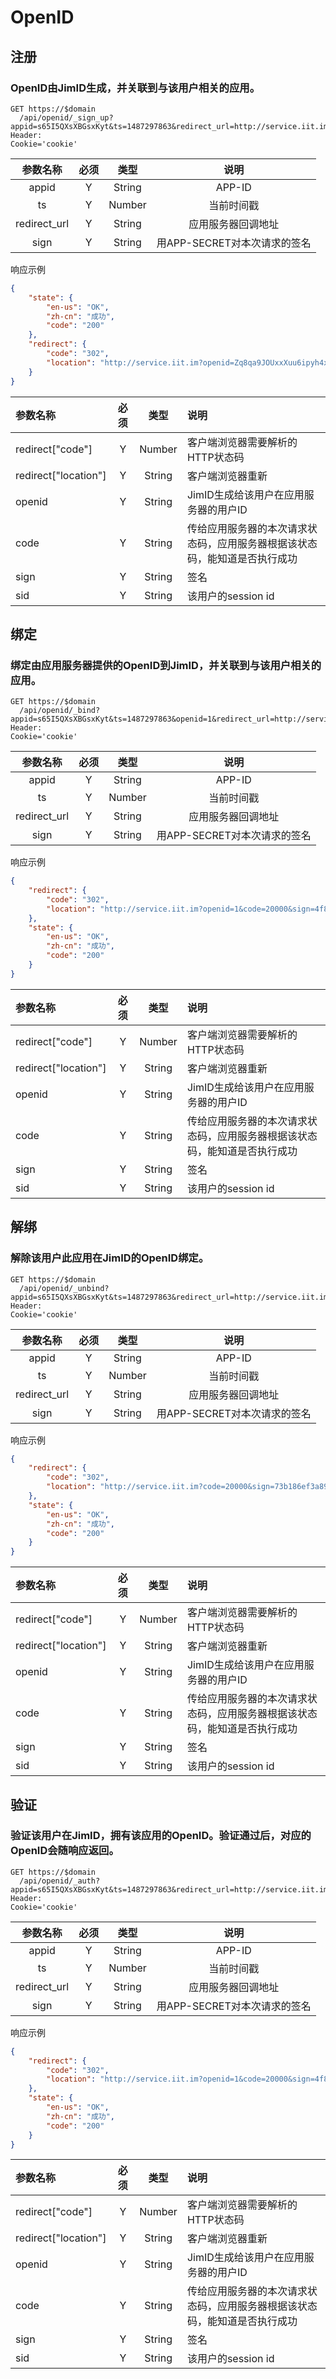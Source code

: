 # OpenID

## 注册
### OpenID由JimID生成，并关联到与该用户相关的应用。

``` http
GET https://$domain
  /api/openid/_sign_up?appid=s65I5QXsXBGsxKyt&ts=1487297863&redirect_url=http://service.iit.im&sign=e60ab663ebb98a1d94d1163c7cfb234dadae0e13
Header:
Cookie='cookie'
```

|参数名称|必须|类型|说明|
|:--:|:--:|:--:|:--:|
|appid|Y|String|APP-ID|
|ts|Y|Number|当前时间戳|
|redirect_url|Y|String|应用服务器回调地址|
|sign|Y|String|用APP-SECRET对本次请求的签名|

响应示例
``` json
{
    "state": {
        "en-us": "OK",
        "zh-cn": "成功",
        "code": "200"
    },
    "redirect": {
        "code": "302",
        "location": "http://service.iit.im?openid=Zq8qa9JOUxxXuu6ipyh4xaKz9au4kL&code=20000&sign=d649fc312a079671e7bd01d345171ffe97bdb359&sid=09419e09-43f3-446b-9f5f-f83efdfc298b.xHVKdGXDrDfZKTd37zyP6fHcopI"
    }
}
```

|参数名称|必须|类型|说明|
|:--|:--:|:--:|:--|
|redirect["code"]|Y|Number|客户端浏览器需要解析的HTTP状态码|
|redirect["location"]|Y|String|客户端浏览器重新|
|openid|Y|String|JimID生成给该用户在应用服务器的用户ID|
|code|Y|String|传给应用服务器的本次请求状态码，应用服务器根据该状态码，能知道是否执行成功|
|sign|Y|String|签名|
|sid|Y|String|该用户的session id|


## 绑定
### 绑定由应用服务器提供的OpenID到JimID，并关联到与该用户相关的应用。

``` http
GET https://$domain
  /api/openid/_bind?appid=s65I5QXsXBGsxKyt&ts=1487297863&openid=1&redirect_url=http://service.iit.im&sign=cebb36ec969ff3f3eb12224f67afeed0013cd678
Header:
Cookie='cookie'
```

|参数名称|必须|类型|说明|
|:--:|:--:|:--:|:--:|
|appid|Y|String|APP-ID|
|ts|Y|Number|当前时间戳|
|redirect_url|Y|String|应用服务器回调地址|
|sign|Y|String|用APP-SECRET对本次请求的签名|

响应示例
``` json
{
    "redirect": {
        "code": "302",
        "location": "http://service.iit.im?openid=1&code=20000&sign=4f8845636dfcbb66b0cfdd575f0387c452d03ed5&sid=09419e09-43f3-446b-9f5f-f83efdfc298b.xHVKdGXDrDfZKTd37zyP6fHcopI"
    },
    "state": {
        "en-us": "OK",
        "zh-cn": "成功",
        "code": "200"
    }
}
```

|参数名称|必须|类型|说明|
|:--|:--:|:--:|:--|
|redirect["code"]|Y|Number|客户端浏览器需要解析的HTTP状态码|
|redirect["location"]|Y|String|客户端浏览器重新|
|openid|Y|String|JimID生成给该用户在应用服务器的用户ID|
|code|Y|String|传给应用服务器的本次请求状态码，应用服务器根据该状态码，能知道是否执行成功|
|sign|Y|String|签名|
|sid|Y|String|该用户的session id|


## 解绑
### 解除该用户此应用在JimID的OpenID绑定。

``` http
GET https://$domain
  /api/openid/_unbind?appid=s65I5QXsXBGsxKyt&ts=1487297863&redirect_url=http://service.iit.im&sign=2f8bb25917cfd68937fdec3f64d20e5beeb3eea7
Header:
Cookie='cookie'
```

|参数名称|必须|类型|说明|
|:--:|:--:|:--:|:--:|
|appid|Y|String|APP-ID|
|ts|Y|Number|当前时间戳|
|redirect_url|Y|String|应用服务器回调地址|
|sign|Y|String|用APP-SECRET对本次请求的签名|

响应示例
``` json
{
    "redirect": {
        "code": "302",
        "location": "http://service.iit.im?code=20000&sign=73b186ef3a898b2f4cc88e0ec85515a45f69ba8a"
    },
    "state": {
        "en-us": "OK",
        "zh-cn": "成功",
        "code": "200"
    }
}
```

|参数名称|必须|类型|说明|
|:--|:--:|:--:|:--|
|redirect["code"]|Y|Number|客户端浏览器需要解析的HTTP状态码|
|redirect["location"]|Y|String|客户端浏览器重新|
|openid|Y|String|JimID生成给该用户在应用服务器的用户ID|
|code|Y|String|传给应用服务器的本次请求状态码，应用服务器根据该状态码，能知道是否执行成功|
|sign|Y|String|签名|
|sid|Y|String|该用户的session id|


## 验证
### 验证该用户在JimID，拥有该应用的OpenID。验证通过后，对应的OpenID会随响应返回。

``` http
GET https://$domain
  /api/openid/_auth?appid=s65I5QXsXBGsxKyt&ts=1487297863&redirect_url=http://service.iit.im&sign=a13676b5f8fe3cdc86ffdec53cfffef14f4fa49b
Header:
Cookie='cookie'
```

|参数名称|必须|类型|说明|
|:--:|:--:|:--:|:--:|
|appid|Y|String|APP-ID|
|ts|Y|Number|当前时间戳|
|redirect_url|Y|String|应用服务器回调地址|
|sign|Y|String|用APP-SECRET对本次请求的签名|

响应示例
``` json
{
    "redirect": {
        "code": "302",
        "location": "http://service.iit.im?openid=1&code=20000&sign=4f8845636dfcbb66b0cfdd575f0387c452d03ed5&sid=09419e09-43f3-446b-9f5f-f83efdfc298b.xHVKdGXDrDfZKTd37zyP6fHcopI"
    },
    "state": {
        "en-us": "OK",
        "zh-cn": "成功",
        "code": "200"
    }
}
```

|参数名称|必须|类型|说明|
|:--|:--:|:--:|:--|
|redirect["code"]|Y|Number|客户端浏览器需要解析的HTTP状态码|
|redirect["location"]|Y|String|客户端浏览器重新|
|openid|Y|String|JimID生成给该用户在应用服务器的用户ID|
|code|Y|String|传给应用服务器的本次请求状态码，应用服务器根据该状态码，能知道是否执行成功|
|sign|Y|String|签名|
|sid|Y|String|该用户的session id|